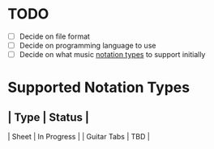 # TODO
- [ ] Decide on file format
- [ ] Decide on programming language to use
- [ ] Decide on what music [notation types](#supported-notation-types) to support initially

# Supported Notation Types
| Type | Status |
-----------------
| Sheet | In Progress |
| Guitar Tabs | TBD |
